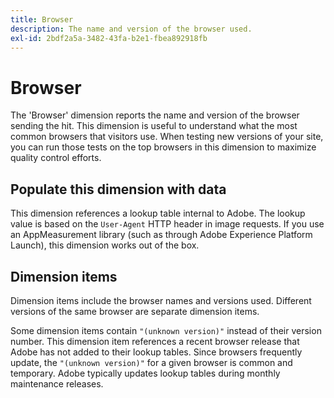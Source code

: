 ```yaml
---
title: Browser
description: The name and version of the browser used.
exl-id: 2bdf2a5a-3482-43fa-b2e1-fbea892918fb
---
```

# Browser

The 'Browser' dimension reports the name and version of the browser sending the hit. This dimension is useful to understand what the most common browsers that visitors use. When testing new versions of your site, you can run those tests on the top browsers in this dimension to maximize quality control efforts.

## Populate this dimension with data

This dimension references a lookup table internal to Adobe. The lookup value is based on the `User-Agent` HTTP header in image requests. If you use an AppMeasurement library (such as through Adobe Experience Platform Launch), this dimension works out of the box.

## Dimension items

Dimension items include the browser names and versions used. Different versions of the same browser are separate dimension items.

Some dimension items contain `"(unknown version)"` instead of their version number. This dimension item references a recent browser release that Adobe has not added to their lookup tables. Since browsers frequently update, the `"(unknown version)"` for a given browser is common and temporary. Adobe typically updates lookup tables during monthly maintenance releases.
